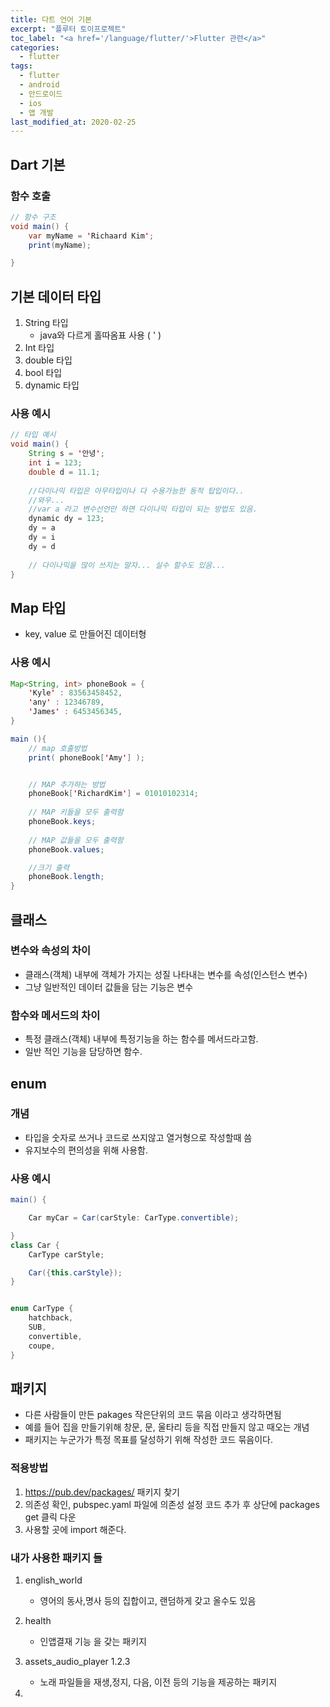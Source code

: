 ```yaml
---
title: 다트 언어 기본
excerpt: "플루터 토이프로젝트"
toc_label: "<a href='/language/flutter/'>Flutter 관련</a>"
categories:
  - flutter
tags:
  - flutter
  - android
  - 안드로이드
  - ios
  - 앱 개발
last_modified_at: 2020-02-25
---
```


## Dart 기본
### 함수 호출
~~~java
// 함수 구조
void main() {
    var myName = 'Richaard Kim';
    print(myName);

}
~~~
## 기본 데이터 타입  
1. String 타입  
    - java와 다르게 홀따옴표 사용 ( ' )   
2. Int 타입   
3. double 타입   
4. bool 타입   
5. dynamic 타입

### 사용 예시
~~~java
// 타입 예시
void main() {
    String s = '안녕';
    int i = 123;
    double d = 11.1;
    
    //다이나믹 타입은 아무타입이나 다 수용가능한 동적 탑입이다.. 
    //와우...
    //var a 라고 변수선언만 하면 다이나믹 타입이 되는 방법도 있음.
    dynamic dy = 123;
    dy = a
    dy = i
    dy = d
    
    // 다이나믹을 많이 쓰지는 말자... 실수 할수도 있음...
}
~~~
## Map 타입
- key, value 로 만들어진 데이터형

### 사용 예시
~~~java
Map<String, int> phoneBook = {
    'Kyle' : 83563458452,
    'any' : 12346789,
    'James' : 6453456345,
}

main (){
    // map 호출방법
    print( phoneBook['Amy'] );


    // MAP 추가하는 방법
    phoneBook['RichardKim'] = 01010102314;
    
    // MAP 키들을 모두 출력함
    phoneBook.keys;
    
    // MAP 값들을 모두 출력함 
    phoneBook.values;

    //크기 출력
    phoneBook.length;
}
~~~


## 클래스
### 변수와 속성의 차이
- 클래스(객체) 내부에 객체가 가지는 성질 나타내는 변수를 속성(인스턴스 변수)
- 그냥 일반적인 데이터 값들을 담는 기능은 변수 

### 함수와 메서드의 차이
- 특정 클래스(객체) 내부에 특정기능을 하는 함수를 메서드라고함.
- 일반 적인 기능을 담당하면 함수.

## enum 
### 개념
- 타입을 숫자로 쓰거나 코드로 쓰지않고 열거형으로 작성할때 씀
- 유지보수의 편의성을 위해 사용함.

### 사용 예시
~~~java
main() {

    Car myCar = Car(carStyle: CarType.convertible);

}
class Car {
    CarType carStyle;

    Car({this.carStyle});
}


enum CarType {
    hatchback,
    SUB,
    convertible,
    coupe,
}

~~~




## 패키지
- 다른 사람들이 만든 pakages 작은단위의 코드 묶음 이라고 생각하면됨
- 예를 들어 집을 만들기위해 창문, 문, 울타리 등을 직접 만들지 않고 때오는 개념
- 패키지는 누군가가 특정 목표를 달성하기 위해 작성한 코드 묶음이다.

### 적용방법
1. <https://pub.dev/packages/> 패키지 찾기
2. 의존성 확인, pubspec.yaml 파일에 의존성 설정 코드 추가 후 상단에 packages get 클릭 다운
3. 사용할 곳에 import 해준다.

### 내가 사용한 패키지 들
1. english_world
    - 영어의 동사,명사 등의 집합이고, 랜덤하게 갖고 올수도 있음

2. health
    - 인앱결재 기능 을 갖는 패키지

3. assets_audio_player 1.2.3
    - 노래 파일들을 재생,정지, 다음, 이전 등의 기능을 제공하는 패키지

4. 
